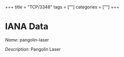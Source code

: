 +++
title = "TCP/3348"
tags = [""]
categories = [""]
+++

# IANA Data

_Name:_ pangolin-laser

_Description:_ Pangolin Laser

